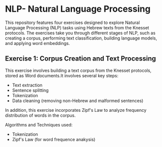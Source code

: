 # NLP- Natural Language Processing
This repository features four exercises designed to explore Natural Language Processing (NLP) tasks using Hebrew texts from the Knesset protocols. The exercises take you through different stages of NLP, such as creating a corpus, performing text classification, building language models, and applying word embeddings.

## Exercise 1: Corpus Creation and Text Processing
This exercise involves building a text corpus from the Knesset protocols, stored as Word documents.It involves several key steps:
- Text extraction
- Sentence splitting
- Tokenization
- Data cleaning (removing non-Hebrew and malformed sentences)

In addition, this exercise incorporates Zipf's Law to analyze frequency distribution of words in the corpus.

Algorithms and Techniques used:
- Tokenization
- Zipf's Law (for word frequence anakysis)
